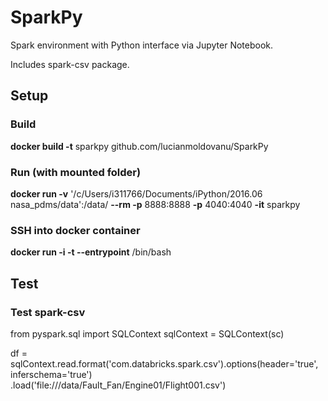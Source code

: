 # SparkPy

Spark environment with Python interface via Jupyter Notebook.

Includes spark-csv package.

## Setup
### Build
**docker build -t** sparkpy github.com/lucianmoldovanu/SparkPy

### Run (with mounted folder)
**docker run -v** '/c/Users/i311766/Documents/iPython/2016.06 nasa_pdms/data':/data/ **--rm -p** 8888:8888 **-p** 4040:4040 **-it** sparkpy

### SSH into docker container
**docker run -i -t --entrypoint** /bin/bash <imageID>

## Test
### Test spark-csv
from pyspark.sql import SQLContext
sqlContext = SQLContext(sc)

df = sqlContext.read.format('com.databricks.spark.csv').options(header='true', inferschema='true') \
  .load('file:///data/Fault_Fan/Engine01/Flight001.csv')

